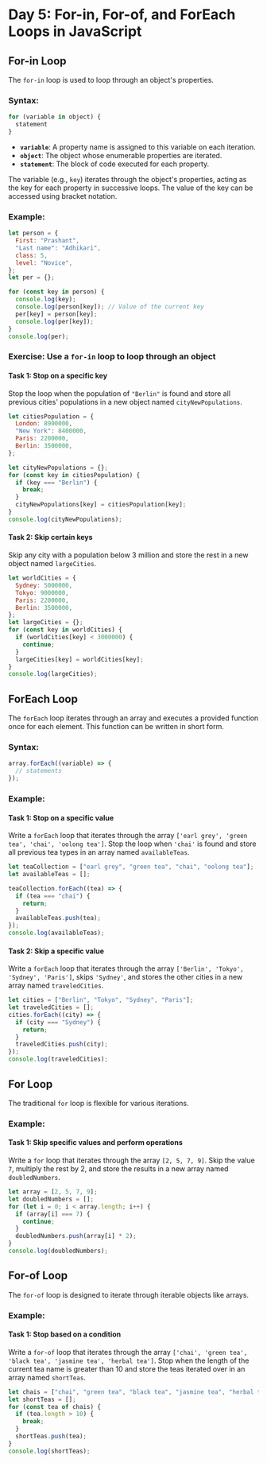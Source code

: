 # Day 5: For-in, For-of, and ForEach Loops in JavaScript

## For-in Loop
The `for-in` loop is used to loop through an object's properties.

### Syntax:
```javascript
for (variable in object) {
  statement
}
```
- **`variable`**: A property name is assigned to this variable on each iteration.
- **`object`**: The object whose enumerable properties are iterated.
- **`statement`**: The block of code executed for each property.

The variable (e.g., `key`) iterates through the object's properties, acting as the key for each property in successive loops. The value of the key can be accessed using bracket notation.

### Example:
```javascript
let person = {
  First: "Prashant",
  "Last name": "Adhikari",
  class: 5,
  level: "Novice",
};
let per = {};

for (const key in person) {
  console.log(key);
  console.log(person[key]); // Value of the current key
  per[key] = person[key];
  console.log(per[key]);
}
console.log(per);
```

### Exercise: Use a `for-in` loop to loop through an object
#### Task 1: Stop on a specific key
Stop the loop when the population of `"Berlin"` is found and store all previous cities' populations in a new object named `cityNewPopulations`.
```javascript
let citiesPopulation = {
  London: 8900000,
  "New York": 8400000,
  Paris: 2200000,
  Berlin: 3500000,
};

let cityNewPopulations = {};
for (const key in citiesPopulation) {
  if (key === "Berlin") {
    break;
  }
  cityNewPopulations[key] = citiesPopulation[key];
}
console.log(cityNewPopulations);
```

#### Task 2: Skip certain keys
Skip any city with a population below 3 million and store the rest in a new object named `largeCities`.
```javascript
let worldCities = {
  Sydney: 5000000,
  Tokyo: 9000000,
  Paris: 2200000,
  Berlin: 3500000,
};
let largeCities = {};
for (const key in worldCities) {
  if (worldCities[key] < 3000000) {
    continue;
  }
  largeCities[key] = worldCities[key];
}
console.log(largeCities);
```

## ForEach Loop
The `forEach` loop iterates through an array and executes a provided function once for each element. This function can be written in short form.

### Syntax:
```javascript
array.forEach((variable) => {
  // statements
});
```

### Example:
#### Task 1: Stop on a specific value
Write a `forEach` loop that iterates through the array `['earl grey', 'green tea', 'chai', 'oolong tea']`. Stop the loop when `'chai'` is found and store all previous tea types in an array named `availableTeas`.
```javascript
let teaCollection = ["earl grey", "green tea", "chai", "oolong tea"];
let availableTeas = [];

teaCollection.forEach((tea) => {
  if (tea === "chai") {
    return;
  }
  availableTeas.push(tea);
});
console.log(availableTeas);
```

#### Task 2: Skip a specific value
Write a `forEach` loop that iterates through the array `['Berlin', 'Tokyo', 'Sydney', 'Paris']`, skips `'Sydney'`, and stores the other cities in a new array named `traveledCities`.
```javascript
let cities = ["Berlin", "Tokyo", "Sydney", "Paris"];
let traveledCities = [];
cities.forEach((city) => {
  if (city === "Sydney") {
    return;
  }
  traveledCities.push(city);
});
console.log(traveledCities);
```

## For Loop
The traditional `for` loop is flexible for various iterations.

### Example:
#### Task 1: Skip specific values and perform operations
Write a `for` loop that iterates through the array `[2, 5, 7, 9]`. Skip the value `7`, multiply the rest by 2, and store the results in a new array named `doubledNumbers`.
```javascript
let array = [2, 5, 7, 9];
let doubledNumbers = [];
for (let i = 0; i < array.length; i++) {
  if (array[i] === 7) {
    continue;
  }
  doubledNumbers.push(array[i] * 2);
}
console.log(doubledNumbers);
```

## For-of Loop
The `for-of` loop is designed to iterate through iterable objects like arrays.

### Example:
#### Task 1: Stop based on a condition
Write a `for-of` loop that iterates through the array `['chai', 'green tea', 'black tea', 'jasmine tea', 'herbal tea']`. Stop when the length of the current tea name is greater than 10 and store the teas iterated over in an array named `shortTeas`.
```javascript
let chais = ["chai", "green tea", "black tea", "jasmine tea", "herbal tea"];
let shortTeas = [];
for (const tea of chais) {
  if (tea.length > 10) {
    break;
  }
  shortTeas.push(tea);
}
console.log(shortTeas);
```
